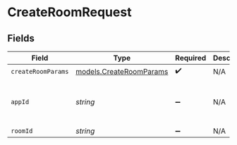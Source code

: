 # CreateRoomRequest


## Fields

| Field                                                    | Type                                                     | Required                                                 | Description                                              | Example                                                  |
| -------------------------------------------------------- | -------------------------------------------------------- | -------------------------------------------------------- | -------------------------------------------------------- | -------------------------------------------------------- |
| `createRoomParams`                                       | [models.CreateRoomParams](../models/createroomparams.md) | :heavy_check_mark:                                       | N/A                                                      |                                                          |
| `appId`                                                  | *string*                                                 | :heavy_minus_sign:                                       | N/A                                                      | app-af469a92-5b45-4565-b3c4-b79878de67d2                 |
| `roomId`                                                 | *string*                                                 | :heavy_minus_sign:                                       | N/A                                                      | 2swovpy1fnunu                                            |